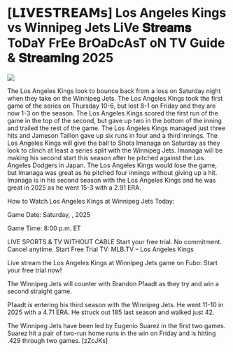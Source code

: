 #  [𝗟𝗜𝗩𝗘𝗦𝗧𝗥𝗘𝗔𝗠𝘀] Los Angeles Kings vs Winnipeg Jets LiVe 𝐒𝐭𝐫𝐞𝐚𝐦𝐬 ToDaY FrEe BrOaDcAsT oN TV Guide & 𝐒𝐭𝐫𝐞𝐚𝐦𝐢𝐧𝐠  2025  
  
  
[![](https://i.imgur.com/qSNzIqt.png)](https://movie.rssnews.media/ycMKREu.php)  
  
The Los Angeles Kings look to bounce back from a loss on Saturday night when they take on the Winnipeg Jets. The Los Angeles Kings took the first game of the series on Thursday 10-6, but lost 8-1 on Friday and they are now 1-3 on the season. The Los Angeles Kings scored the first run of the game in the top of the second, but gave up two in the bottom of the inning and trailed the rest of the game. The Los Angeles Kings managed just three hits and Jameson Taillon gave up six runs in four and a third innings. The Los Angeles Kings will give the ball to Shota Imanaga on Saturday as they look to clinch at least a series split with the Winnipeg Jets. Imanaga will be making his second start this season after he pitched against the Los Angeles Dodgers in Japan. The Los Angeles Kings would lose the game, but Imanaga was great as he pitched four innings without giving up a hit. Imanaga is in his second season with the Los Angeles Kings and he was great in 2025 as he went 15-3 with a 2.91 ERA.

How to Watch Los Angeles Kings at Winnipeg Jets Today:

Game Date: Saturday, , 2025

Game Time: 8:00 p.m. ET

LIVE SPORTS & TV WITHOUT CABLE
Start your free trial. No commitment. Cancel anytime.
Start Free Trial
TV: MLB.TV – Los Angeles Kings

Live stream the Los Angeles Kings at Winnipeg Jets game on Fubo: Start your free trial now!

The Winnipeg Jets will counter with Brandon Pfaadt as they try and win a second straight game.

Pfaadt is entering his third season with the Winnipeg Jets. He went 11-10 in 2025 with a 4.71 ERA. He struck out 185 last season and walked just 42.

The Winnipeg Jets have been led by Eugenio Suarez in the first two games. Suarez hit a pair of two-run home runs in the win on Friday and is hitting .429 through two games. [zZcJKs]